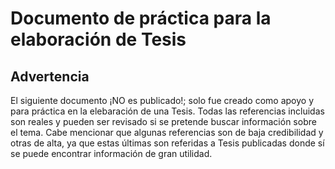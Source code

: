 # Documento de práctica para la elaboración de Tesis

## Advertencia

El siguiente documento ¡NO es publicado!; solo fue creado como apoyo y para práctica en la elebaración de una Tesis. Todas las referencias incluidas son reales y pueden ser revisado si se pretende buscar información sobre el tema. Cabe mencionar que algunas referencias son de baja credibilidad y otras de alta, ya que estas últimas son referidas a Tesis publicadas donde sí se puede encontrar información de gran utilidad.
